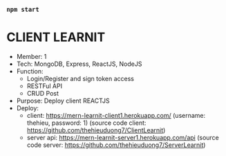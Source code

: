 

### `npm start`

# CLIENT LEARNIT
- Member: 1
- Tech: MongoDB, Express, ReactJS, NodeJS
- Function:
  - Login/Register and sign token access
  - RESTFul API
  - CRUD Post
- Purpose: Deploy client REACTJS
- Deploy: 
  + client: https://mern-learnit-client1.herokuapp.com/
     (username: thehieu, password: 1)
    (source code client: https://github.com/thehieuduong7/ClientLearnit)
  + server api: https://mern-learnit-server1.herokuapp.com/api
    (source code server: https://github.com/thehieuduong7/ServerLearnit)
